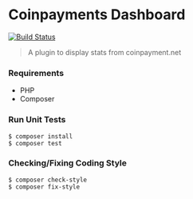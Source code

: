 # Coinpayments Dashboard

[![Build Status](https://travis-ci.org/soleo/coinpayments-dashboard-wordpress-plugin.svg?branch=master)](https://travis-ci.org/soleo/coinpayments-dashboard-wordpress-plugin)

> A plugin to display stats from coinpayment.net

### Requirements

* PHP
* Composer

### Run Unit Tests

```shell
$ composer install
$ composer test
```

### Checking/Fixing Coding Style

```shell
$ composer check-style
$ composer fix-style
```
